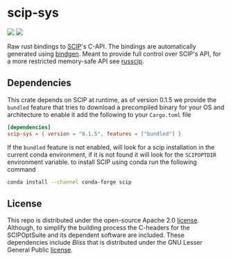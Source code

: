 # scip-sys
[![][img_crates]][crates] [![][img_doc]][doc]

[img_crates]: https://img.shields.io/crates/v/scip-sys.svg
[crates]: https://crates.io/crates/scip-sys
[img_doc]: https://img.shields.io/badge/rust-documentation-blue.svg
[doc]: https://docs.rs/scip-sys/

Raw rust bindings to [SCIP](https://scipopt.org/)'s C-API. The bindings are automatically generated using [bindgen](https://github.com/rust-lang/rust-bindgen). 
Meant to provide full control over SCIP's API, for a more restricted memory-safe API see [russcip](https://github.com/scipopt/russcip).

## Dependencies 
This crate depends on SCIP at runtime, as of version 0.1.5 we provide the `bundled` feature that tries to download a precompiled binary for your OS and architecture
to enable it add the following to your `Cargo.toml` file
```toml
[dependencies]
scip-sys = { version = "0.1.5", features = ["bundled"] }
```

If the `bundled` feature is not enabled, will look for a scip installation in the current conda environment, if it is not found it will look for the `SCIPOPTDIR` environment variable.
to install SCIP using conda run the following command
```bash
conda install --channel conda-forge scip
```

## License
This repo is distributed under the open-source Apache 2.0 [license](https://www.apache.org/licenses/LICENSE-2.0). Although, to simplify the building process the C-headers for the SCIPOptSuite and its dependent software are included.
These dependencies include *Bliss* that is distributed under the GNU Lesser General Public [license](http://www.gnu.org/licenses/). 
